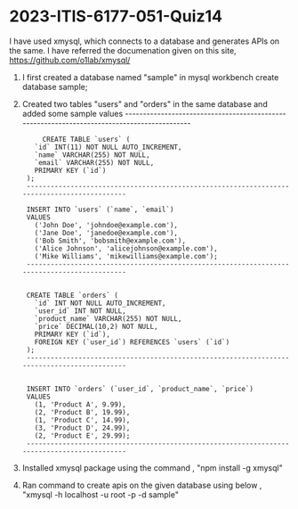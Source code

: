 # 2023-ITIS-6177-051-Quiz14

I have used xmysql, which connects to a database and generates APIs on the same. I have referred the documenation given on this site,
https://github.com/o1lab/xmysql/

1. I first created a database named "sample" in mysql workbench
    create database sample;
    
2. Created two tables "users" and "orders" in the same database and added some sample values
        --------------------------------------------------------------------------------------------
        
            CREATE TABLE `users` (
          `id` INT(11) NOT NULL AUTO_INCREMENT,
          `name` VARCHAR(255) NOT NULL,
          `email` VARCHAR(255) NOT NULL,
          PRIMARY KEY (`id`)
        );
        --------------------------------------------------------------------------------------------
        
        INSERT INTO `users` (`name`, `email`)
        VALUES
          ('John Doe', 'johndoe@example.com'),
          ('Jane Doe', 'janedoe@example.com'),
          ('Bob Smith', 'bobsmith@example.com'),
          ('Alice Johnson', 'alicejohnson@example.com'),
          ('Mike Williams', 'mikewilliams@example.com');
        --------------------------------------------------------------------------------------------


        CREATE TABLE `orders` (
          `id` INT NOT NULL AUTO_INCREMENT,
          `user_id` INT NOT NULL,
          `product_name` VARCHAR(255) NOT NULL,
          `price` DECIMAL(10,2) NOT NULL,
          PRIMARY KEY (`id`),
          FOREIGN KEY (`user_id`) REFERENCES `users` (`id`)
        );
        --------------------------------------------------------------------------------------------


        INSERT INTO `orders` (`user_id`, `product_name`, `price`)
        VALUES
          (1, 'Product A', 9.99),
          (2, 'Product B', 19.99),
          (1, 'Product C', 14.99),
          (3, 'Product D', 24.99),
          (2, 'Product E', 29.99);
        --------------------------------------------------------------------------------------------


3. Installed xmysql package using the command , "npm install -g xmysql"
4. Ran command to create apis on the given database using below , "xmysql -h localhost -u root -p <password> -d sample"
